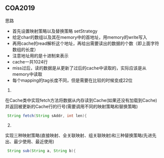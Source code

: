 ## COA2019
思路
* 首先设置映射策略以及替换策略 setStrategy
* 给定char的数组以及其在memory中的首地址，用memory的write写入
* 再用cache的read解析这个地址，再给出需要读出的数据的个数（即上面字符数组的长度）
* 注意地址用的是十进制来表示
* cache一共1024行
* miss过后，读的数据是从更新了过后的cache中读取的，实际应该是从memory中读取
* 每个mapping的tag长度不同，但是需要在比较的时候变成22位
1.
在Cache类中实现fetch方法将数据从内存读到Cache(如果还没有加载到Cache)
并返回被更新的Cache行的行号(需要调用不同的映射策略和替换策略)

``` java
 String fetch(String sAddr, int len){
```

2.
实现三种映射策略(直接映射、全关联映射、组关联映射)和三种替换策略(先进先出、最少使用、最近使用)

``` java
 String sub(String a, String b){
```

